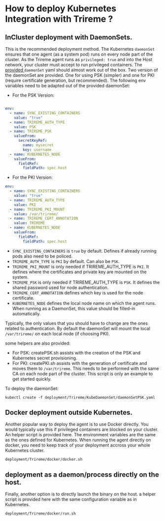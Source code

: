 # How to deploy Kubernetes Integration with Trireme ?

## InCluster deployment with DaemonSets.

This is the recommended deployment method. The Kubernetes `daemonSet` ensures that one agent (as a system pod) runs on every node part of the cluster. As the Trireme agent runs as `privileged: true` and into the Host network, your cluster must accept to run privileged containers.
The [provided ](https://github.com/aporeto-inc/trireme) `daemonSet` yaml  should almost work out of the box.
Two version of the daemonSet are provided. One for using PSK (simpler) and one for PKI (require certificate generation, but recommended).
The following env variables need to be adapted out of the provided daemonSet:

* For the PSK Version:
```yaml

env:
  - name: SYNC_EXISTING_CONTAINERS
    value: "true"
  - name: TRIREME_AUTH_TYPE
    value: PSK
  - name: TRIREME_PSK
    valueFrom:
      secretKeyRef:
        name: mysecret
        key: username
  - name: KUBERNETES_NODE
    valueFrom:
      fieldRef:
        fieldPath: spec.host
```

* For the PKI Version:

```yaml
env:
  - name: SYNC_EXISTING_CONTAINERS
    value: "true"
  - name: TRIREME_AUTH_TYPE
    value: PKI
  - name: TRIREME_PKI_MOUNT
    value: /var/trireme/
  - name: TRIREME_CERT_ANNOTATION
    value: TRIREME
  - name: KUBERNETES_NODE
    valueFrom:
      fieldRef:
        fieldPath: spec.host
```



* `SYNC_EXISTING_CONTAINERS` is `true` by default. Defines if already running pods also need to be policed.
* `TRIREME_AUTH_TYPE` is `PKI` by default. Can also be `PSK`.
* `TRIREME_PKI_MOUNT` is only needed if TRIREME_AUTH_TYPE is `PKI`. It defines where the certificates and private key are mounted on the system.
* `TRIREME_PSK` is only needed if TRIREME_AUTH_TYPE is `PSK`. It defines the shared password used for node authentication.
* `TRIREME_CERT_ANNOTATION` defines which key is used for the node certificate.
* `KUBERNETES_NODE` defines the local node name on which the agent runs. When running as a DaemonSet, this value should be filled-in automatically.

Typically, the only values that you should have to change are the ones related to authentication. By default the daemonSet will  mount the local `/var/trireme/` on each local node (if choosing PKI).

some helpers are also provided:
* For PSK: createPSK.sh assists with the creation of the PSK and Kubernetes secret provisioning.
* For PKI: createPKI.sh assists with the generation of certificate and moves them to `/var/trireme`. This needs to be performed with the same CA on each node part of the cluster. This script is only an example to get started quickly.

To deploy the daemonSet:

```
kubectl create -f deployment/Trireme/KubeDaemonSet/daemonSetPSK.yaml
```

## Docker deployment outside Kubernetes.

Another popular way to deploy the agent is to use Docker directly. You would typically use this if privileged containers are blocked on your cluster.
An helper script is provided here. The environment variables are the same as the ones defined for Kubernetes.
When running the agent directly on docker, you need to keep track of your deployment accross your whole Kubernetes cluster.

```
deployment/Trireme/docker/docker.sh
```

## deployment as a daemon/process directly on the host.

Finally, another option is to directly launch the binary on the host.
a helper script is provided here with the same configuration variable as in Kubernetes.

```
deployment/Trireme/docker/run.sh
```
